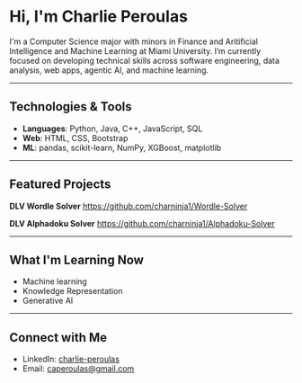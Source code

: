 # Hi, I'm Charlie Peroulas

I'm a Computer Science major with minors in Finance and Aritificial Intelligence and Machine Learning at Miami University. I’m currently focused on developing technical skills across software engineering, data analysis, web apps, agentic AI, and machine learning.


---

## Technologies & Tools

- **Languages**: Python, Java, C++, JavaScript, SQL
- **Web**: HTML, CSS, Bootstrap
- **ML**: pandas, scikit-learn, NumPy, XGBoost, matplotlib

---

## Featured Projects

**DLV Wordle Solver**
https://github.com/charninja1/Wordle-Solver

**DLV Alphadoku Solver**
https://github.com/charninja1/Alphadoku-Solver

---

## What I'm Learning Now

- Machine learning
- Knowledge Representation
- Generative AI

---

## Connect with Me

- LinkedIn: [charlie-peroulas](https://www.linkedin.com/in/charlie-peroulas/)
- Email: caperoulas@gmail.com
